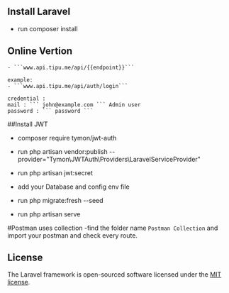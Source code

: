 
## Install Laravel
- run composer install

## Online Vertion
    - ```www.api.tipu.me/api/{{endpoint}}```
    
    example: 
    - ```www.api.tipu.me/api/auth/login```
    
    credential : 
    mail : ``` john@example.com ``` Admin user
    password : ``` password ```

##Install JWT
- composer require tymon/jwt-auth

- run php artisan vendor:publish --provider="Tymon\JWTAuth\Providers\LaravelServiceProvider"
- run  php artisan jwt:secret

- add your Database and config env file
- run php migrate:fresh --seed
- run php artisan serve

#Postman uses collection
-find the folder name `Postman Collection` and import your postman and check every route.


## License

The Laravel framework is open-sourced software licensed under the [MIT license](https://opensource.org/licenses/MIT).
